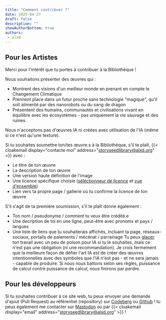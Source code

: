 ```yaml
---
title: "Comment contribuer ?"
date: 2025-04-27
draft: false
description: ""
showAuthorBottom: true
authors:
 - alxd
---
```


## Pour les Artistes

Merci pour l'intérêt que tu portes à contribuer à la Bibliothèque !

Nous souhaitons présenter des œuvres qui :

- Montrent des visions d'un meilleur monde en prenant en compte le Changement Climatique
- Prennent place dans un futur proche sans technologie "magique", qu'il soit alimenté par des nanorobots ou du sang de dragon
- Présentent des humains, communautés et civilisations vivant en équilibre avec les écosystèmes - pas uniquement la vie sauvage et des ruines.

Nous n'acceptons pas d'œuvres IA ni créées avec utilisation de l'IA (même si ce n'est qu'une texture).

Si tu souhaites soumettre ton/tes œuvre.s à la Bibliothèque, s'il te plaît, {{< cloakemail display="contacte moi" address="storyseedlibrary@alxd.org" >}} avec :

- Le titre de ton œuvre
- La description de ton œuvre
- Une version haute définition de l'image
- Une licence spécifique choisie ([séléctionneur de licence](https://creativecommons.org/choose/) et [vue d'ensemble](https://creativecommons.org/share-your-work/cclicenses/))
- Lien vers ta propre page / gallerie où tu confirme la licence de ton œuvre

S'il s'agit de ta première soumission, s'il te plaît donne également :

- Ton nom / pseudonyme / comment tu veux être crédité.e
- Une decription de toi en une ligne, peut-être avec pronoms et pays / langues
- Une liste de liens que tu souhaiterais affichés, incluant ta page, réseaux-sociaux, portails de paiements / mécénat / parrainage
Tu peux [glacer](https://nightshade.cs.uchicago.edu/whatis.html) ton travail avec un peu de poison pour IA si tu le souhaites, mais ce n'est pas une obligation (ni une recommandation). Je crois fermement que la meilleure façon de défier l'art IA est de créer des œuvres intentionnelles avec des symboles que l'IA n'est pas - et ne sera jamais - capable de produire. Si nous nous battons selon ses règles, puissance de calcul contre puissance de calcul, nous finirons par perdre.

## Pour les développeurs

Si tu souhaites contribuer à ce site web, tu peux envoyer une demande d'ajout (Pull Request) au référentiel (repository) sur [Codeberg](https://codeberg.org/alxd/storyseedlibrary) ou [Github](https://github.com/pawelngei/storyseedlibrary) ! tu peux également me contacter sur [Mastodon](https://writing.exchange/@alxd) ou par {{< cloakemail display="email" address="storyseedlibrary@alxd.org" >}} !